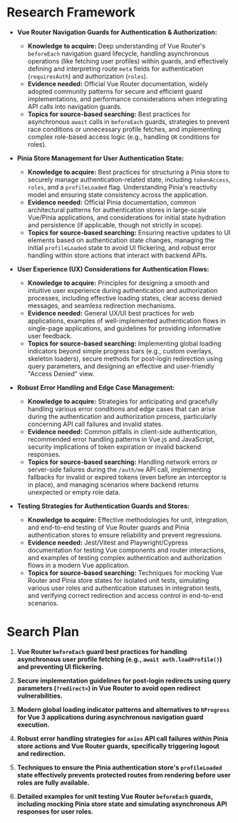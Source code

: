 # Research Framework

*   **Vue Router Navigation Guards for Authentication & Authorization:**
    *   **Knowledge to acquire:** Deep understanding of Vue Router's `beforeEach` navigation guard lifecycle, handling asynchronous operations (like fetching user profiles) within guards, and effectively defining and interpreting route `meta` fields for authentication (`requiresAuth`) and authorization (`roles`).
    *   **Evidence needed:** Official Vue Router documentation, widely adopted community patterns for secure and efficient guard implementations, and performance considerations when integrating API calls into navigation guards.
    *   **Topics for source-based searching:** Best practices for asynchronous `await` calls in `beforeEach` guards, strategies to prevent race conditions or unnecessary profile fetches, and implementing complex role-based access logic (e.g., handling `OR` conditions for roles).

*   **Pinia Store Management for User Authentication State:**
    *   **Knowledge to acquire:** Best practices for structuring a Pinia store to securely manage authentication-related state, including `tokenAccess`, `roles`, and a `profileLoaded` flag. Understanding Pinia's reactivity model and ensuring state consistency across the application.
    *   **Evidence needed:** Official Pinia documentation, common architectural patterns for authentication stores in large-scale Vue/Pinia applications, and considerations for initial state hydration and persistence (if applicable, though not strictly in scope).
    *   **Topics for source-based searching:** Ensuring reactive updates to UI elements based on authentication state changes, managing the initial `profileLoaded` state to avoid UI flickering, and robust error handling within store actions that interact with backend APIs.

*   **User Experience (UX) Considerations for Authentication Flows:**
    *   **Knowledge to acquire:** Principles for designing a smooth and intuitive user experience during authentication and authorization processes, including effective loading states, clear access denied messages, and seamless redirection mechanisms.
    *   **Evidence needed:** General UX/UI best practices for web applications, examples of well-implemented authentication flows in single-page applications, and guidelines for providing informative user feedback.
    *   **Topics for source-based searching:** Implementing global loading indicators beyond simple progress bars (e.g., custom overlays, skeleton loaders), secure methods for post-login redirection using query parameters, and designing an effective and user-friendly "Access Denied" view.

*   **Robust Error Handling and Edge Case Management:**
    *   **Knowledge to acquire:** Strategies for anticipating and gracefully handling various error conditions and edge cases that can arise during the authentication and authorization process, particularly concerning API call failures and invalid states.
    *   **Evidence needed:** Common pitfalls in client-side authentication, recommended error handling patterns in Vue.js and JavaScript, security implications of token expiration or invalid backend responses.
    *   **Topics for source-based searching:** Handling network errors or server-side failures during the `/auth/me` API call, implementing fallbacks for invalid or expired tokens (even before an interceptor is in place), and managing scenarios where backend returns unexpected or empty role data.

*   **Testing Strategies for Authentication Guards and Stores:**
    *   **Knowledge to acquire:** Effective methodologies for unit, integration, and end-to-end testing of Vue Router guards and Pinia authentication stores to ensure reliability and prevent regressions.
    *   **Evidence needed:** Jest/Vitest and Playwright/Cypress documentation for testing Vue components and router interactions, and examples of testing complex authentication and authorization flows in a modern Vue application.
    *   **Topics for source-based searching:** Techniques for mocking Vue Router and Pinia store states for isolated unit tests, simulating various user roles and authentication statuses in integration tests, and verifying correct redirection and access control in end-to-end scenarios.

# Search Plan

1.  **Vue Router `beforeEach` guard best practices for handling asynchronous user profile fetching (e.g., `await auth.loadProfile()`) and preventing UI flickering.**

2.  **Secure implementation guidelines for post-login redirects using query parameters (`?redirect=`) in Vue Router to avoid open redirect vulnerabilities.**

3.  **Modern global loading indicator patterns and alternatives to `NProgress` for Vue 3 applications during asynchronous navigation guard execution.**

4.  **Robust error handling strategies for `axios` API call failures within Pinia store actions and Vue Router guards, specifically triggering logout and redirection.**

5.  **Techniques to ensure the Pinia authentication store's `profileLoaded` state effectively prevents protected routes from rendering before user roles are fully available.**

6.  **Detailed examples for unit testing Vue Router `beforeEach` guards, including mocking Pinia store state and simulating asynchronous API responses for user roles.**